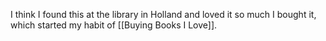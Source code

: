 I think I found this at the library in Holland and loved it so much I bought it, which started my habit of [[Buying Books I Love]].